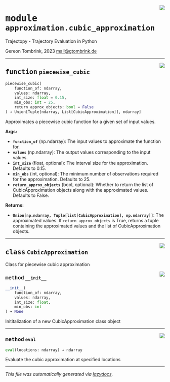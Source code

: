 <!-- markdownlint-disable -->

<a href="..\trajectopy_core\approximation\cubic_approximation.py#L0"><img align="right" style="float:right;" src="https://img.shields.io/badge/-source-cccccc?style=flat-square"></a>

# <kbd>module</kbd> `approximation.cubic_approximation`
Trajectopy - Trajectory Evaluation in Python 

Gereon Tombrink, 2023 mail@gtombrink.de 


---

<a href="..\trajectopy_core\approximation\cubic_approximation.py#L220"><img align="right" style="float:right;" src="https://img.shields.io/badge/-source-cccccc?style=flat-square"></a>

## <kbd>function</kbd> `piecewise_cubic`

```python
piecewise_cubic(
    function_of: ndarray,
    values: ndarray,
    int_size: float = 0.15,
    min_obs: int = 25,
    return_approx_objects: bool = False
) → Union[Tuple[ndarray, List[CubicApproximation]], ndarray]
```

Approximates a piecewise cubic function for a given set of input values. 



**Args:**
 
 - <b>`function_of`</b> (np.ndarray):  The input values to approximate the function for. 
 - <b>`values`</b> (np.ndarray):  The output values corresponding to the input values. 
 - <b>`int_size`</b> (float, optional):  The interval size for the approximation. Defaults to 0.15. 
 - <b>`min_obs`</b> (int, optional):  The minimum number of observations required for the approximation. Defaults to 25. 
 - <b>`return_approx_objects`</b> (bool, optional):  Whether to return the list of CubicApproximation objects along with the approximated values. Defaults to False. 



**Returns:**
 
 - <b>`Union[np.ndarray, Tuple[list[CubicApproximation], np.ndarray]]`</b>:  The approximated values. If `return_approx_objects` is True, returns a tuple containing the approximated values and the list of CubicApproximation objects. 


---

<a href="..\trajectopy_core\approximation\cubic_approximation.py#L21"><img align="right" style="float:right;" src="https://img.shields.io/badge/-source-cccccc?style=flat-square"></a>

## <kbd>class</kbd> `CubicApproximation`
Class for piecewise cubic approximation 

<a href="..\trajectopy_core\approximation\cubic_approximation.py#L26"><img align="right" style="float:right;" src="https://img.shields.io/badge/-source-cccccc?style=flat-square"></a>

### <kbd>method</kbd> `__init__`

```python
__init__(
    function_of: ndarray,
    values: ndarray,
    int_size: float,
    min_obs: int
) → None
```

Inititalization of a new CubicApproximation class object 




---

<a href="..\trajectopy_core\approximation\cubic_approximation.py#L44"><img align="right" style="float:right;" src="https://img.shields.io/badge/-source-cccccc?style=flat-square"></a>

### <kbd>method</kbd> `eval`

```python
eval(locations: ndarray) → ndarray
```

Evaluate the cubic approximation at specified locations 




---

_This file was automatically generated via [lazydocs](https://github.com/ml-tooling/lazydocs)._
